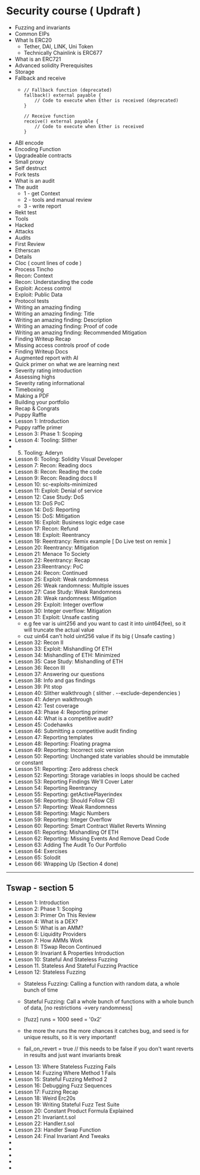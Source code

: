 # Security course ( Updraft )

- Fuzzing and invariants
- Common EIPs
- What Is ERC20
    - Tether, DAI, LINK, Uni Token
    - Technically Chainlink is ERC677
- What is an ERC721
- Advanced solidity Prerequisites
- Storage
- Fallback and receive
    -     // Fallback function (deprecated)
          fallback() external payable {
              // Code to execute when Ether is received (deprecated)
          }
      
          // Receive function
          receive() external payable {
              // Code to execute when Ether is received
          }
          
- ABI encode
- Encoding Function   
- Upgradeable contracts
- Small proxy
- Self destruct
- Fork tests
- What is an audit
- The audit
     - 1 - get Context
     - 2 - tools and manual review
     - 3 - write report
- Rekt test
- Tools
- Hacked
- Attacks
- Audits
- First Review
- Etherscan
- Details
- Cloc ( count lines of code )
- Process Tincho
- Recon: Context
- Recon: Understanding the code
- Exploit: Access control
- Exploit: Public Data
- Protocol tests
- Writing an amazing finding
- Writing an amazing finding: Title
- Writing an amazing finding: Description
- Writing an amazing finding: Proof of code
- Writing an amazing finding: Recommended Mitigation
- Finding Writeup Recap
- Missing access controls proof of code
- Finding Writeup Docs
- Augmented report with AI
- Quick primer on what we are learning next
- Severity rating introduction
- Assessing highs
- Severity rating informational
- Timeboxing
- Making a PDF
- Building your portfolio
- Recap & Congrats
- Puppy Raffle
- Lesson 1: Introduction
- Puppy raffle primer
- Lesson 3: Phase 1: Scoping
- Lesson 4: Tooling: Slither
- 5. Tooling: Aderyn
- Lesson 6: Tooling: Solidity Visual Developer
- Lesson 7: Recon: Reading docs
- Lesson 8: Recon: Reading the code
- Lesson 9: Recon: Reading docs II
- Lesson 10: sc-exploits-minimized
- Lesson 11: Exploit: Denial of service
- Lesson 12: Case Study: DoS
- Lesson 13: DoS PoC
- Lesson 14: DoS: Reporting
- Lesson 15: DoS: Mitigation
- Lesson 16: Exploit: Business logic edge case
- Lesson 17: Recon: Refund
- Lesson 18: Exploit: Reentrancy
- Lesson 19: Reentrancy: Remix example [ Do Live test on remix ]
- Lesson 20: Reentrancy: Mitigation
- Lesson 21: Menace To Society
- Lesson 22: Reentrancy: Recap
- Lesson 23:Reentrancy: PoC
- Lesson 24: Recon: Continued
- Lesson 25: Exploit: Weak randomness
- Lesson 26: Weak randomness: Multiple issues
- Lesson 27: Case Study: Weak Randomness    
- Lesson 28: Weak randomness: Mitigation
- Lesson 29: Exploit: Integer overflow
- Lesson 30: Integer overflow: Mitigation
- Lesson 31: Exploit: Unsafe casting
    - e.g fee var is uint256 and you want to cast it into uint64(fee), so it will truncate the actual value
    - cuz uin64 can't hold uint256 value if its big ( Unsafe casting )
- Lesson 32: Recon II
- Lesson 33: Exploit: Mishandling Of ETH
- Lesson 34: Mishandling of ETH: Minimized
- Lesson 35: Case Study: Mishandling of ETH
- Lesson 36: Recon III
- Lesson 37: Answering our questions
- Lesson 38: Info and gas findings
- Lesson 39: Pit stop
- Lesson 40: Slither walkthrough ( slither . --exclude-dependencies )
- Lesson 41: Aderyn walkthrough
- Lesson 42: Test coverage
- Lesson 43: Phase 4: Reporting primer
- Lesson 44: What is a competitive audit?
- Lesson 45: Codehawks
- Lesson 46: Submitting a competitive audit finding
- Lesson 47: Reporting templates
- Lesson 48: Reporting: Floating pragma
- Lesson 49: Reporting: Incorrect solc version
- Lesson 50: Reporting: Unchanged state variables should be immutable or constant
- Lesson 51: Reporting: Zero address check
- Lesson 52: Reporting: Storage variables in loops should be cached
- Lesson 53: Reporting Findings We'll Cover Later
- Lesson 54: Reporting Reentrancy
- Lesson 55: Reporting: getActivePlayerindex
- Lesson 56: Reporting: Should Follow CEI
- Lesson 57: Reporting: Weak Randomness
- Lesson 58: Reporting: Magic Numbers
- Lesson 59: Reporting: Integer Overflow
- Lesson 60: Reporting: Smart Contract Wallet Reverts Winning
- Lesson 61: Reporting: Mishandling Of ETH
- Lesson 62: Reporting: Missing Events And Remove Dead Code
- Lesson 63: Adding The Audit To Our Portfolio
- Lesson 64: Exercises
- Lesson 65: Solodit
- Lesson 66: Wrapping Up (Section 4 done)


_____
## Tswap - section 5

- Lesson 1: Introduction
- Lesson 2: Phase 1: Scoping
- Lesson 3: Primer On This Review
- Lesson 4: What is a DEX?
- Lesson 5: What is an AMM?
- Lesson 6: Liquidity Providers
- Lesson 7: How AMMs Work
- Lesson 8: TSwap Recon Continued
- Lesson 9: Invariant & Properties Introduction
- Lesson 10: Stateful And Stateless Fuzzing
- Lesson 11. Stateless And Stateful Fuzzing Practice
- Lesson 12: Stateless Fuzzing
    - Stateless Fuzzing: Calling a function with random data, a whole bunch of time
    - Stateful Fuzzing: Call a whole bunch of functions with a whole bunch of data, [no restrictions ->very randomness]
    - [fuzz]
      runs = 1000
      seed = '0x2'
     
    - the more the runs the more chances it catches bug, and seed is for unique results, so it is very important!  
    - fail_on_revert = true // this needs to be false if you don't want reverts in results and just want invariants break
- Lesson 13: Where Stateless Fuzzing Fails
- Lesson 14: Fuzzing Where Method 1 Fails
- Lesson 15: Stateful Fuzzing Method 2
- Lesson 16: Debugging Fuzz Sequences
- Lesson 17: Fuzzing Recap
- Lesson 18: Weird Erc20s
- Lesson 19: Writing Stateful Fuzz Test Suite
- Lesson 20: Constant Product Formula Explained
- Lesson 21: Invariant.t.sol
- Lesson 22: Handler.t.sol
- Lesson 23: Handler Swap Function
- Lesson 24: Final Invariant And Tweaks
-
-
-
-
-